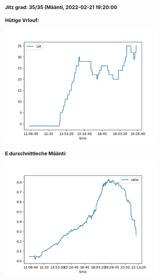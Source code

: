 ### Jitz grad: 35/35 (Määnti, 2022-02-21 19:20:00

### Hütige Vrlouf:
![Graph](Today.png)

### E durschnittleche Määnti:
![Graph](Määnti.png)